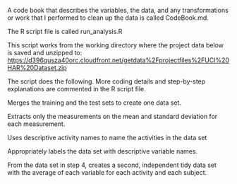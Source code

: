 
A code book that describes the variables, the data, and any transformations or work that I performed to clean up the data is called CodeBook.md.


The R script file is called run_analysis.R

This script works from the working directory where the project data below is saved and unzipped to:
https://d396qusza40orc.cloudfront.net/getdata%2Fprojectfiles%2FUCI%20HAR%20Dataset.zip

The script does the following. More coding details and step-by-step explanations are commented in the R script file.

Merges the training and the test sets to create one data set.

Extracts only the measurements on the mean and standard deviation for each measurement.

Uses descriptive activity names to name the activities in the data set

Appropriately labels the data set with descriptive variable names.

From the data set in step 4, creates a second, independent tidy data set with the average of each variable for each activity and each subject.
